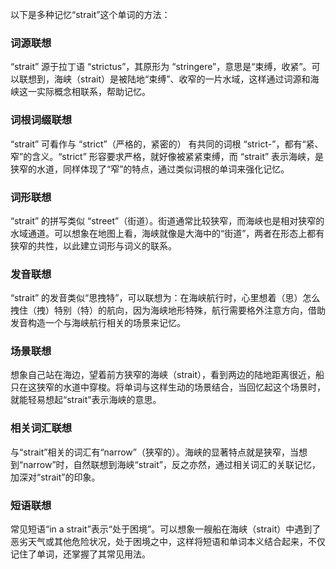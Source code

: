 以下是多种记忆“strait”这个单词的方法：

### 词源联想
“strait” 源于拉丁语 “strictus”，其原形为 “stringere”，意思是“束缚，收紧”。可以联想到，海峡（strait）是被陆地“束缚”、收窄的一片水域，这样通过词源和海峡这一实际概念相联系，帮助记忆。

### 词根词缀联想
“strait” 可看作与 “strict”（严格的，紧密的） 有共同的词根 “strict-”，都有“紧、窄”的含义。“strict” 形容要求严格，就好像被紧紧束缚，而 “strait” 表示海峡，是狭窄的水道，同样体现了“窄”的特点，通过类似词根的单词来强化记忆。

### 词形联想
“strait” 的拼写类似 “street”（街道）。街道通常比较狭窄，而海峡也是相对狭窄的水域通道。可以想象在地图上看，海峡就像是大海中的“街道”，两者在形态上都有狭窄的共性，以此建立词形与词义的联系。

### 发音联想
“strait” 的发音类似“思拽特”，可以联想为：在海峡航行时，心里想着（思）怎么拽住（拽）特别（特）的航向，因为海峡地形特殊，航行需要格外注意方向，借助发音构造一个与海峡航行相关的场景来记忆。

### 场景联想
想象自己站在海边，望着前方狭窄的海峡（strait），看到两边的陆地距离很近，船只在这狭窄的水道中穿梭。将单词与这样生动的场景结合，当回忆起这个场景时，就能轻易想起“strait”表示海峡的意思。

### 相关词汇联想
与“strait”相关的词汇有“narrow”（狭窄的）。海峡的显著特点就是狭窄，当想到“narrow”时，自然联想到海峡“strait”，反之亦然，通过相关词汇的关联记忆，加深对“strait”的印象。

### 短语联想
常见短语“in a strait”表示“处于困境”。可以想象一艘船在海峡（strait）中遇到了恶劣天气或其他危险状况，处于困境之中，这样将短语和单词本义结合起来，不仅记住了单词，还掌握了其常见用法。 